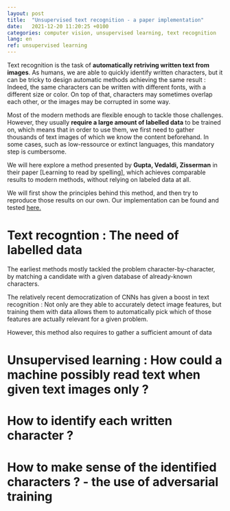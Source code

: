 ```yaml
---
layout: post
title:  "Unsupervised text recognition - a paper implementation"
date:   2021-12-20 11:20:25 +0100
categories: computer vision, unsupervised learning, text recognition
lang: en
ref: unsupervised learning
---
```


Text recognition is the task of **automatically retriving written text from images**. As humans, we are able to quickly identify written characters, but it can be tricky to design automatic methods achieving the same result : Indeed, the same characters can be written with different fonts, with a different size or color. On top of that, characters may sometimes overlap each other, or the images may be corrupted in some way. 

Most of the modern methods are flexible enough to tackle those challenges. However, they usually **require a large amount of labelled data** to be trained on, which means that in order to use them, we first need to gather thousands of text images of which we know the content beforehand. In some cases, such as low-ressource or extinct languages, this mandatory step is cumbersome.

We will here explore a method presented by **Gupta, Vedaldi, Zisserman** in their paper [Learning to read by spelling], which achieves comparable results to modern methods, without relying on labeled data at all. 

We will first show the principles behind this method, and then try to reproduce those results on our own. Our implementation can be found and tested [here.](https://github.com/tidiane-camaret/read_by_spelling_impl)


# Text recogntion : The need of labelled data

The earliest methods mostly tackled the problem character-by-character, by matching a candidate with a given database of already-known characters.

The relatively recent democratization of CNNs has given a boost in text recognition : Not only are they able to accurately detect image features, but training them with data allows them to automatically pick which of those features are actually relevant for a given problem. 

However, this method also requires to gather a sufficient amount of data

# Unsupervised learning : How could a machine possibly read text when given text images only ? 



# How to identify each written character ?




# How to make sense of the identified characters ? - the use of adversarial training 



